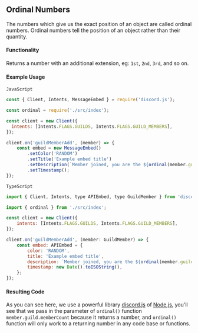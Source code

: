 ## Ordinal Numbers

The numbers which give us the exact position of an object are called ordinal numbers. Ordinal numbers tell the position of an object rather than their quantity. 

#### Functionality

Returns a number with an additional extension, eg: `1st`, `2nd`, `3rd`, and so on.

#### Example Usage

`JavaScript`

```js
const { Client, Intents, MessageEmbed } = require('discord.js');

const ordinal = require('./src/index');

const client = new Client({
  intents: [Intents.FLAGS.GUILDS, Intents.FLAGS.GUILD_MEMBERS],
});

client.on('guildMemberAdd', (member) => {
	const embed = new MessageEmbed()
		.setColor('RANDOM')
		.setTitle('Example embed title')
		.setDescription(`Member joined, you are the ${ordinal(member.guild.memberCount)} member.`)
		.setTimestamp();
});
```

`TypeScript`

```js
import { Client, Intents, type APIEmbed, type GuildMember } from 'discord.js';

import { ordinal } from './src/index';

const client = new Client({
	intents: [Intents.FLAGS.GUILDS, Intents.FLAGS.GUILD_MEMBERS],
});

client.on('guildMemberAdd', (member: GuildMember) => {
	const embed: APIEmbed = {
		color: 'RANDOM',
		title: 'Example embed title',
		description: `Member joined, you are the ${ordinal(member.guild.memberCount)} member.`,
		timestamp: new Date().toISOString(),
	};
});
```

#### Resulting Code

As you can see here, we use a powerful library [discord.js](http://discord.js.org/) of [Node.js](https://nodejs.org/en/), you'll see that we pass in the parameter of `ordinal()` function `member.guild.memberCount` because it returns a number, and `ordinal()` function will only work to a returning number in any code base or functions.
